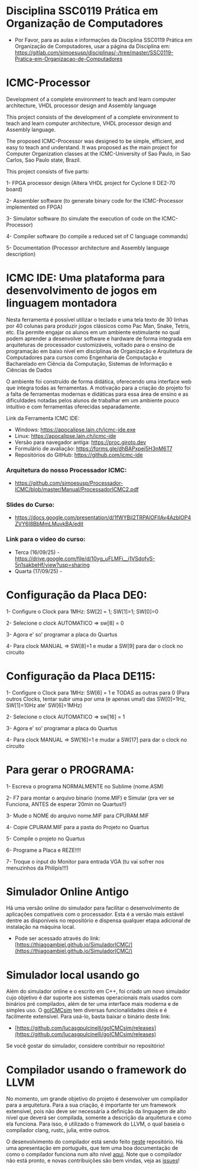 # Disciplina SSC0119 Prática em Organização de Computadores
- Por Favor, para as aulas e informações da Disciplina SSC0119 Prática em Organização de Computadores, usar a página da Disciplina em: https://gitlab.com/simoesusp/disciplinas/-/tree/master/SSC0119-Pratica-em-Organizacao-de-Computadores


# ICMC-Processor
Development of a complete environment to teach and learn computer architecture, VHDL processor design and Assembly language

This project consists of the development of a complete environment to teach and learn computer architecture, VHDL processor design and Assembly language.

The proposed ICMC-Processor was designed to be simple, efficient, and easy to teach and understand. It was proposed as the main project for Computer Organization classes at the ICMC-University of Sao Paulo, in Sao Carlos, Sao Paulo state, Brazil.

This project consists of five parts:

1-	FPGA processor design (Altera VHDL project for Cyclone II DE2-70 board)

2-	Assembler software (to generate binary code for the ICMC-Processor implemented on FPGA)

3-	Simulator software (to simulate the execution of code on the ICMC-Processor)

4-	Compiler software (to compile a reduced set of  C language commands)

5-	Documentation (Processor architecture and Assembly language description)

# ICMC IDE: Uma plataforma para desenvolvimento de jogos em linguagem montadora

Nesta ferramenta é possível utilizar o teclado e uma tela texto de 30 linhas por 40 colunas para produzir jogos clássicos como Pac Man, Snake, Tetris, etc. Ela permite engajar os alunos em um ambiente estimulante no qual podem aprender a desenvolver software e hardware de forma integrada em arquiteturas de processador customizáveis, voltado para o ensino de programação em baixo nível em disciplinas de Organização e Arquitetura de Computadores para cursos como Engenharia de Computação e Bacharelado em Ciência da Computação, Sistemas de Informação e Ciências de Dados

O ambiente foi construído de forma didática, oferecendo uma interface web que integra todas as ferramentas. A motivação para a criação do projeto foi a falta de ferramentas modernas e didáticas para essa área de ensino e as dificuldades notadas pelos alunos de trabalhar em um ambiente pouco intuitivo e com ferramentas oferecidas separadamente. 

Link da Ferramenta ICMC IDE:
- Windows: https://apocalipse.lain.ch/icmc-ide.exe
- Linux: https://apocalipse.lain.ch/icmc-ide
- Versão para navegador antiga: https://proc.giroto.dev
- Formulário de avaliação: https://forms.gle/dhBAPxpej5H3nM6T7
- Repositórios do GitHub: https://github.com/icmc-ide

### Arquitetura do nosso Processador ICMC:  
- https://github.com/simoesusp/Processador-ICMC/blob/master/Manual/ProcessadorICMC2.pdf

### Slides do Curso:
- https://docs.google.com/presentation/d/1fWYBil2TRPAIOFIlAv4AzblOP4ZVY6I8BbMmLMuvkBA/edit

### Link para o video do curso:
- Terca (16/09/25) - https://drive.google.com/file/d/10yg_uFLMFi__i1VSdofvS-5n1sakbeHf/view?usp=sharing
- Quarta (17/09/25) - 


# Configuração da Placa DE0:

1- Configure o Clock para 1MHz: SW[2] = 1; SW[1]=1; SW[0]=0

2- Selecione o clock AUTOMATICO => sw[8] = 0

3- Agora e' so' programar a placa do Quartus

4- Para clock MANUAL => SW[8]=1  e  mudar a SW[9] para dar o clock no circuito

# Configuração da Placa DE115:

1- Configure o Clock para 1MHz: SW[6] = 1   e TODAS as outras para 0 (Para outros Clocks, tentar subir uma por uma (e apenas uma!) das SW[0]=1Hz, SW[1]=10Hz  ate' SW[6]=1MHz)

2- Selecione o clock AUTOMATICO => sw[16] = 1

3- Agora e' so' programar a placa do Quartus

4- Para clock MANUAL => SW[16]=1  e  mudar a SW[17] para dar o clock no circuito

# Para gerar o PROGRAMA:

1- Escreva o programa NORMALMENTE no Sublime (nome.ASM)

2- F7 para montar o arquivo binario (nome.MIF) e Simular (pra ver se Funciona, ANTES de esperar 20min no Quartus!!)

3- Mude o NOME do arquivo nome.MIF para CPURAM.MIF

4- Copie CPURAM.MIF para a pasta do Projeto no Quartus

5- Compile o projeto no Quartus

6- Programe a Placa e REZE!!!!

7- Troque o  input do Monitor para entrada VGA (tu vai sofrer nos menuzinhos da Philipis!!!)

# Simulador Online Antigo

Há uma versão online do simulador para facilitar o desenvolvimento de aplicações compatíveis com o processador. Esta é a versão mais estável dentre as disponíveis no repositório e dispensa qualquer etapa adicional de instalação na máquina local. 

- Pode ser acessado através do link: [https://thiagoambiel.github.io/SimuladorICMC/](https://thiagoambiel.github.io/SimuladorICMC/)

# Simulador local usando go

Além do simulador online e o escrito em C++, foi criado um novo simulador cujo objetivo é dar suporte aos sistemas operacionais mais usados com binários pré compilados, além de ter uma interface mais moderna e de simples uso. O [goICMCsim](https://github.com/lucasgpulcinelli/goICMCsim) tem diversas funcionalidades úteis e é facilmente extensível. Para usá-lo, basta baixar o binário deste link:
- [https://github.com/lucasgpulcinelli/goICMCsim/releases](https://github.com/lucasgpulcinelli/goICMCsim/releases)

Se você gostar do simulador, considere contribuir no repositório!

# Compilador usando o framework do LLVM

No momento, um grande objetivo do projeto é desenvolver um compilador para a arquitetura. Para a sua criação, é importante ter um framework extensível, pois não deve ser necessária a definição da linguagem de alto nível que deverá ser compilada, somente a descrição da arquitetura e como ela funciona. Para isso, é utilizado o framework do LLVM, o qual baseia o compilador clang, rustc, julia, entre outros.

O desenvolvimento do compilador está sendo feito [neste](https://github.com/lucasgpulcinelli/LLVM-ICMC-backend) repositório. Há uma apresentação em português, que tem uma boa documentação de como o compilador funciona num alto nível [aqui](https://docs.google.com/presentation/d/1gBzEu6jkQpzviPLqYvcLvQtvajxIN58WHAHa-J1ruJg/edit?usp=sharing). Note que o compilador não está pronto, e novas contribuições são bem vindas, veja as [issues](https://github.com/lucasgpulcinelli/LLVM-ICMC-backend/issues)!
